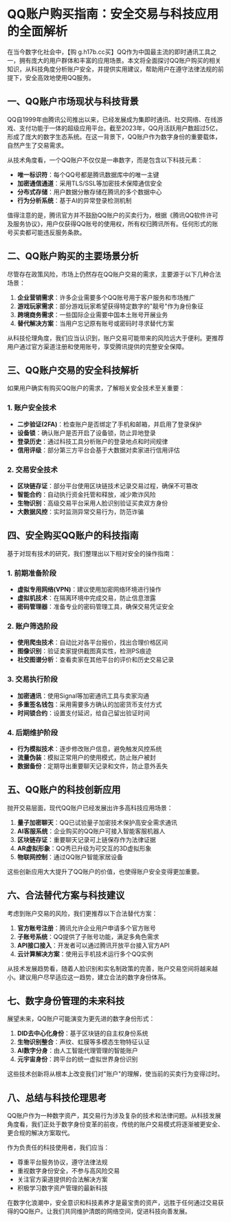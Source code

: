 # QQ账户购买指南：安全交易与科技应用的全面解析

在当今数字化社会中，【购 g.h17b.cc买】QQ作为中国最主流的即时通讯工具之一，拥有庞大的用户群体和丰富的应用场景。本文将全面探讨QQ账户购买的相关知识，从科技角度分析账户安全，并提供实用建议，帮助用户在遵守法律法规的前提下，安全高效地使用QQ服务。

## 一、QQ账户市场现状与科技背景

QQ自1999年由腾讯公司推出以来，已经发展成为集即时通讯、社交网络、在线游戏、支付功能于一体的超级应用平台。截至2023年，QQ月活跃用户数超过5亿，形成了庞大的数字生态系统。在这一背景下，QQ账户作为数字身份的重要载体，自然产生了交易需求。

从技术角度看，一个QQ账户不仅仅是一串数字，而是包含以下科技元素：
- **唯一标识符**：每个QQ号都是腾讯数据库中的唯一主键
- **加密通信通道**：采用TLS/SSL等加密技术保障通信安全
- **分布式存储**：用户数据分散存储在腾讯的多个数据中心
- **行为分析系统**：基于AI的异常登录检测机制

值得注意的是，腾讯官方并不鼓励QQ账户的买卖行为，根据《腾讯QQ软件许可及服务协议》，用户仅获得QQ账号的使用权，所有权归腾讯所有。任何形式的账号买卖都可能违反服务条款。

## 二、QQ账户购买的主要场景分析

尽管存在政策风险，市场上仍然存在QQ账户交易的需求，主要源于以下几种合法场景：

1. **企业营销需求**：许多企业需要多个QQ账号用于客户服务和市场推广
2. **游戏玩家需求**：部分游戏玩家希望获得特定数字的"靓号"作为身份象征
3. **跨境商务需求**：一些国际企业需要中国本土账号开展业务
4. **替代解决方案**：当用户忘记原有账号或密码时寻求替代方案

从科技伦理角度，我们应当认识到，账户交易可能带来的风险远大于便利。更推荐用户通过官方渠道注册和使用账号，享受腾讯提供的完整安全保障。

## 三、QQ账户交易的安全科技解析

如果用户确实有购买QQ账户的需求，了解相关安全技术至关重要：

### 1. 账户安全技术

- **二步验证(2FA)**：检查账户是否绑定了手机和邮箱，并启用了登录保护
- **设备锁**：确认账户是否开启了设备锁，防止异地登录
- **登录历史**：通过科技工具分析账户的登录地点和时间规律
- **信用评级**：部分第三方平台会基于大数据对卖家进行信用评估

### 2. 交易安全技术

- **区块链存证**：部分平台使用区块链技术记录交易过程，确保不可篡改
- **智能合约**：自动执行资金托管和释放，减少欺诈风险
- **生物识别**：高级交易平台采用人脸识别验证买卖双方身份
- **大数据风控**：实时监测异常交易行为，防范诈骗

## 四、安全购买QQ账户的科技指南

基于对现有技术的研究，我们整理出以下相对安全的操作指南：

### 1. 前期准备阶段

- **虚拟专用网络(VPN)**：建议使用加密网络环境进行操作
- **虚拟机技术**：在隔离环境中完成交易，防止信息泄露
- **密码管理器**：准备专业的密码管理工具，确保交易凭证安全

### 2. 账户筛选阶段

- **使用爬虫技术**：自动比对各平台报价，找出合理价格区间
- **图像识别**：验证卖家提供截图真实性，检测PS痕迹
- **社交图谱分析**：查看卖家在其他平台的评价和历史交易记录

### 3. 交易执行阶段

- **加密通讯**：使用Signal等加密通讯工具与卖家沟通
- **多重签名钱包**：采用需要多方确认的加密货币支付方式
- **时间锁合约**：设置支付延迟，给自己留出验证时间

### 4. 后期维护阶段

- **行为模拟技术**：逐步修改账户信息，避免触发风控系统
- **流量伪装**：模拟正常用户的使用模式，防止账户被封
- **数据备份**：定期导出重要聊天记录和文件，防止意外丢失

## 五、QQ账户的科技创新应用

抛开交易层面，现代QQ账户已经发展出许多高科技应用场景：

1. **量子加密聊天**：QQ已试验量子加密技术保护高安全需求通讯
2. **AI客服系统**：企业购买的QQ账户可接入智能客服机器人
3. **区块链存证**：重要聊天记录可上链保存作为法律证据
4. **AR虚拟形象**：QQ秀已升级为可交互的3D虚拟形象
5. **物联网控制**：通过QQ账户智能家居设备

这些创新应用大大提升了QQ账户的价值，也使得账户安全变得更加重要。

## 六、合法替代方案与科技建议

考虑到账户交易的风险，我们更推荐以下合法替代方案：

1. **官方账号注册**：腾讯允许企业用户申请多个官方账号
2. **子账号系统**：QQ提供了子账号功能，满足多角色需求
3. **API接口接入**：开发者可以通过腾讯开放平台接入官方API
4. **云计算解决方案**：使用云手机技术运行多个QQ实例

从技术发展趋势看，随着人脸识别和实名制政策的完善，账户交易空间将越来越小。建议用户尽早适应这一趋势，建立合法的数字身份体系。

## 七、数字身份管理的未来科技

展望未来，QQ账户可能演变为更先进的数字身份形式：

1. **DID去中心化身份**：基于区块链的自主权身份系统
2. **生物识别整合**：声纹、虹膜等多模态生物特征认证
3. **AI数字分身**：由人工智能代理管理的智能账户
4. **元宇宙身份**：跨平台的统一虚拟世界身份识别

这些技术创新将从根本上改变我们对"账户"的理解，使当前的买卖行为变得过时。

## 八、总结与科技伦理思考

QQ账户作为一种数字资产，其交易行为涉及复杂的技术和法律问题。从科技发展角度看，我们正处于数字身份变革的前夜，传统的账户交易模式将逐渐被更安全、更合规的解决方案取代。

作为负责任的科技使用者，我们应当：
- 尊重平台服务协议，遵守法律法规
- 重视数字身份安全，不参与高风险交易
- 关注官方渠道提供的合法解决方案
- 积极学习数字资产管理的最新科技

在数字化浪潮中，安全意识和科技素养才是最宝贵的资产，远胜于任何通过交易获得的QQ账户。让我们共同维护清朗的网络空间，促进科技向善发展。
